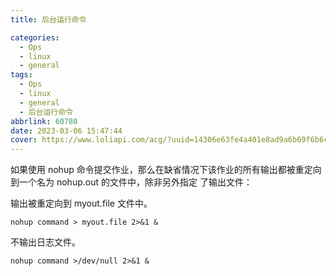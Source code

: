 ```yaml
---
title: 后台运行命令

categories:
  - Ops
  - linux
  - general
tags:
  - Ops
  - linux
  - general
  - 后台运行命令
abbrlink: 60780
date: 2023-03-06 15:47:44
cover: https://www.loliapi.com/acg/?uuid=14306e63fe4a401e8ad9a6b69f6b6c82
---
```


如果使用 nohup 命令提交作业，那么在缺省情况下该作业的所有输出都被重定向到一个名为 nohup.out 的文件中，除非另外指定 了输出文件：

输出被重定向到 myout.file 文件中。

```shell
nohup command > myout.file 2>&1 &
```

不输出日志文件。

```shell
nohup command >/dev/null 2>&1 &
```